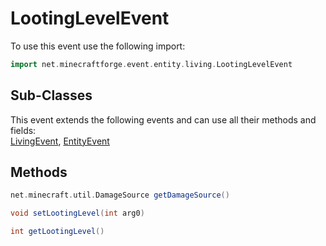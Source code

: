 # LootingLevelEvent

To use this event use the following import:
```groovy
import net.minecraftforge.event.entity.living.LootingLevelEvent
```

## Sub-Classes
This event extends the following events and can use all their methods and fields: <br>
[LivingEvent](living_event.md), [EntityEvent](entity_event.md)

## Methods
```groovy
net.minecraft.util.DamageSource getDamageSource()
```

```groovy
void setLootingLevel(int arg0)
```

```groovy
int getLootingLevel()
```

